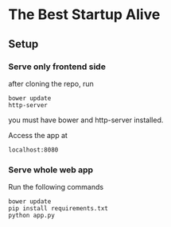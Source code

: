 # The Best Startup Alive

## Setup
### Serve only frontend side
after cloning the repo, run
```
bower update
http-server
```
you must have bower and http-server installed.

Access the app at
```
localhost:8080
```

### Serve whole web app
Run the following commands
```
bower update
pip install requirements.txt
python app.py
```